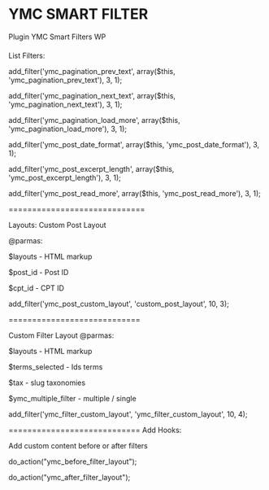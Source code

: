 # YMC SMART FILTER
Plugin YMC Smart Filters WP

####
List Filters:

add_filter('ymc_pagination_prev_text', array($this, 'ymc_pagination_prev_text'), 3, 1);

add_filter('ymc_pagination_next_text', array($this, 'ymc_pagination_next_text'), 3, 1);

add_filter('ymc_pagination_load_more', array($this, 'ymc_pagination_load_more'), 3, 1);

add_filter('ymc_post_date_format', array($this, 'ymc_post_date_format'), 3, 1);

add_filter('ymc_post_excerpt_length', array($this, 'ymc_post_excerpt_length'), 3, 1);

add_filter('ymc_post_read_more', array($this, 'ymc_post_read_more'), 3, 1);

=============================

Layouts:
Custom Post Layout

@parmas: 

$layouts - HTML markup

$post_id - Post ID

$cpt_id - CPT ID

add_filter('ymc_post_custom_layout', 'custom_post_layout', 10, 3);

============================

Custom Filter Layout
@parmas:

$layouts - HTML markup 

$terms_selected - Ids terms

$tax - slug taxonomies

$ymc_multiple_filter - multiple / single

add_filter('ymc_filter_custom_layout', 'ymc_filter_custom_layout', 10, 4);

============================
Add Hooks:

Add custom content before or after filters

do_action("ymc_before_filter_layout");

do_action("ymc_after_filter_layout");



